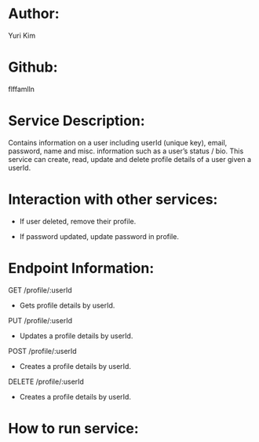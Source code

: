 # Author: 
Yuri Kim

# Github: 
flffamlln

# Service Description: 

Contains information on a user including userId (unique key), email, password, name and misc. information such as a user’s status / bio. This service can create, read, update and delete profile details of a user given a userId.

# Interaction with other services: 

- If user deleted, remove their profile.

- If password updated, update password in profile.

# Endpoint Information:

GET /profile/:userId

- Gets profile details by userId.

PUT /profile/:userId

- Updates a profile details by userId.

POST /profile/:userId

- Creates a profile details by userId.

DELETE /profile/:userId

- Creates a profile details by userId.

# How to run service: